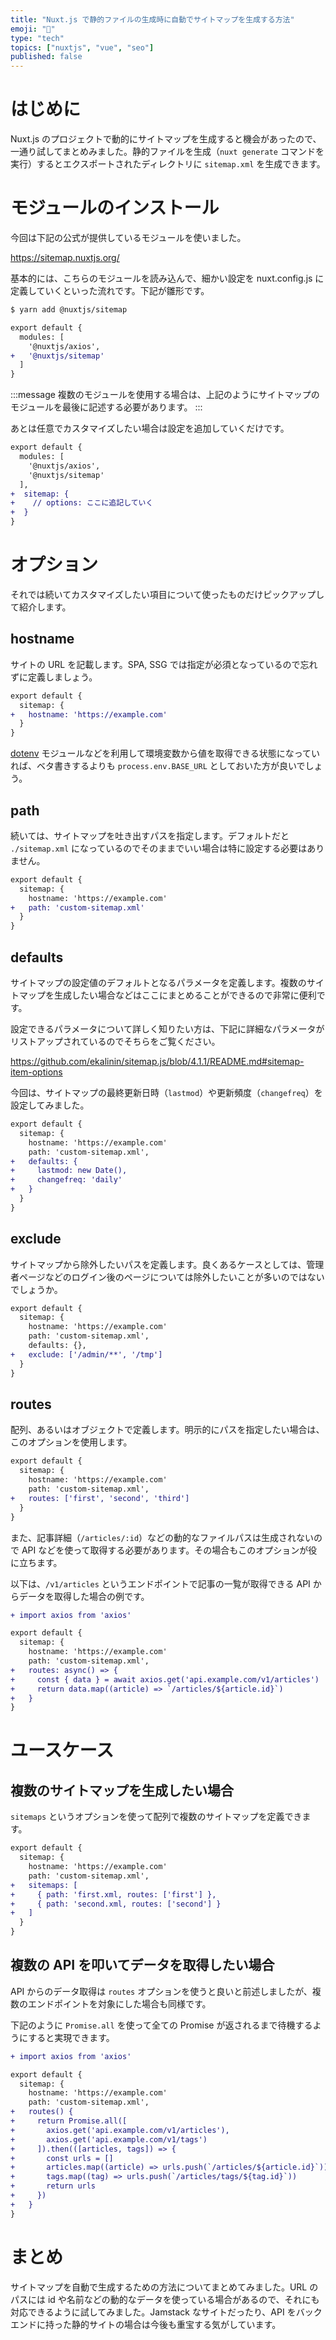 ```yaml
---
title: "Nuxt.js で静的ファイルの生成時に自動でサイトマップを生成する方法"
emoji: "🎉"
type: "tech"
topics: ["nuxtjs", "vue", "seo"]
published: false
---
```

# はじめに

Nuxt.js のプロジェクトで動的にサイトマップを生成すると機会があったので、一通り試してまとめみました。静的ファイルを生成（`nuxt generate` コマンドを実行）するとエクスポートされたディレクトリに `sitemap.xml` を生成できます。

# モジュールのインストール

今回は下記の公式が提供しているモジュールを使いました。

https://sitemap.nuxtjs.org/

基本的には、こちらのモジュールを読み込んで、細かい設定を nuxt.config.js に定義していくといった流れです。下記が雛形です。

```sh
$ yarn add @nuxtjs/sitemap
```

```diff js:nuxt.config.js
export default {
  modules: [
    '@nuxtjs/axios',
+   '@nuxtjs/sitemap'
  ]
}
```

:::message
複数のモジュールを使用する場合は、上記のようにサイトマップのモジュールを最後に記述する必要があります。
:::

あとは任意でカスタマイズしたい場合は設定を追加していくだけです。


```diff js:nuxt.config.js
export default {
  modules: [
    '@nuxtjs/axios',
    '@nuxtjs/sitemap'
  ],
+  sitemap: {
+    // options: ここに追記していく
+  }
}
```

# オプション

それでは続いてカスタマイズしたい項目について使ったものだけピックアップして紹介します。

## hostname

サイトの URL を記載します。SPA, SSG では指定が必須となっているので忘れずに定義しましょう。

```diff js:nuxt.config.js
export default {
  sitemap: {
+   hostname: 'https://example.com'
  }
}
```

[dotenv](https://github.com/nuxt-community/dotenv-module) モジュールなどを利用して環境変数から値を取得できる状態になっていれば、ベタ書きするよりも `process.env.BASE_URL` としておいた方が良いでしょう。

## path

続いては、サイトマップを吐き出すパスを指定します。デフォルトだと `./sitemap.xml` になっているのでそのままでいい場合は特に設定する必要はありません。

```diff js:nuxt.config.js
export default {
  sitemap: {
    hostname: 'https://example.com'
+   path: 'custom-sitemap.xml'
  }
}
```

## defaults

サイトマップの設定値のデフォルトとなるパラメータを定義します。複数のサイトマップを生成したい場合などはここにまとめることができるので非常に便利です。

設定できるパラメータについて詳しく知りたい方は、下記に詳細なパラメータがリストアップされているのでそちらをご覧ください。

https://github.com/ekalinin/sitemap.js/blob/4.1.1/README.md#sitemap-item-options

今回は、サイトマップの最終更新日時（`lastmod`）や更新頻度（`changefreq`）を設定してみました。

```diff js:nuxt.config.js
export default {
  sitemap: {
    hostname: 'https://example.com'
    path: 'custom-sitemap.xml',
+   defaults: {
+     lastmod: new Date(),
+     changefreq: 'daily'
+   }
  }
}
```

## exclude

サイトマップから除外したいパスを定義します。良くあるケースとしては、管理者ページなどのログイン後のページについては除外したいことが多いのではないでしょうか。

```diff js:nuxt.config.js
export default {
  sitemap: {
    hostname: 'https://example.com'
    path: 'custom-sitemap.xml',
    defaults: {},
+   exclude: ['/admin/**', '/tmp']
  }
}
```

## routes

配列、あるいはオブジェクトで定義します。明示的にパスを指定したい場合は、このオプションを使用します。

```diff js:nuxt.config.js
export default {
  sitemap: {
    hostname: 'https://example.com'
    path: 'custom-sitemap.xml',
+   routes: ['first', 'second', 'third']
  }
}
```

また、記事詳細（`/articles/:id`）などの動的なファイルパスは生成されないので API などを使って取得する必要があります。その場合もこのオプションが役に立ちます。

以下は、`/v1/articles` というエンドポイントで記事の一覧が取得できる API からデータを取得した場合の例です。

```diff js:nuxt.config.js
+ import axios from 'axios'

export default {
  sitemap: {
    hostname: 'https://example.com'
    path: 'custom-sitemap.xml',
+   routes: async() => {
+     const { data } = await axios.get('api.example.com/v1/articles')
+     return data.map((article) => `/articles/${article.id}`)
+   }
}
```
# ユースケース

## 複数のサイトマップを生成したい場合

`sitemaps` というオプションを使って配列で複数のサイトマップを定義できます。

```diff js:nuxt.config.js
export default {
  sitemap: {
    hostname: 'https://example.com'
    path: 'custom-sitemap.xml',
+   sitemaps: [
+     { path: 'first.xml, routes: ['first'] },
+     { path: 'second.xml, routes: ['second'] }
+   ]
  }
}
```

## 複数の API を叩いてデータを取得したい場合

API からのデータ取得は `routes` オプションを使うと良いと前述しましたが、複数のエンドポイントを対象にした場合も同様です。

下記のように `Promise.all` を使って全ての Promise が返されるまで待機するようにすると実現できます。

```diff js:nuxt.config.js
+ import axios from 'axios'

export default {
  sitemap: {
    hostname: 'https://example.com'
    path: 'custom-sitemap.xml',
+   routes() {
+     return Promise.all([
+       axios.get('api.example.com/v1/articles'),
+       axios.get('api.example.com/v1/tags')
+     ]).then(([articles, tags]) => {
+       const urls = []
+       articles.map((article) => urls.push(`/articles/${article.id}`))
+       tags.map((tag) => urls.push(`/articles/tags/${tag.id}`))
+       return urls
+     })
+   }
}
```

# まとめ

サイトマップを自動で生成するための方法についてまとめてみました。URL のパスには id や名前などの動的なデータを使っている場合があるので、それにも対応できるように試してみました。Jamstack なサイトだったり、API をバックエンドに持った静的サイトの場合は今後も重宝する気がしています。
